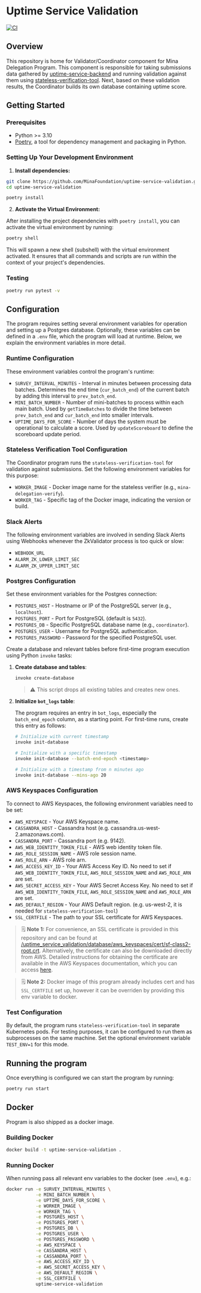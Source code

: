 # Uptime Service Validation

[![CI](https://github.com/MinaFoundation/uptime-service-validation/actions/workflows/ci.yaml/badge.svg)](https://github.com/MinaFoundation/uptime-service-validation/actions/workflows/ci.yaml)

## Overview

This repository is home for Validator/Coordinator component for Mina Delegation Program.
This component is responsible for taking submissions data gathered by [uptime-service-backend](https://github.com/MinaFoundation/uptime-service-backend) and running validation against them using [stateless-verification-tool](https://github.com/MinaProtocol/mina/pull/14593). Next, based on these validation results, the Coordinator builds its own database containing uptime score.


## Getting Started

### Prerequisites

- Python >= 3.10
- [Poetry](https://python-poetry.org/docs/), a tool for dependency management and packaging in Python.

### Setting Up Your Development Environment

1. **Install dependencies:**

```sh
git clone https://github.com/MinaFoundation/uptime-service-validation.git
cd uptime-service-validation

poetry install
```

2. **Activate the Virtual Environment:**

After installing the project dependencies with `poetry install`, you can activate the virtual environment by running:

```sh
poetry shell
```

This will spawn a new shell (subshell) with the virtual environment activated. It ensures that all commands and scripts are run within the context of your project's dependencies.

### Testing

```sh
poetry run pytest -v
```

## Configuration

The program requires setting several environment variables for operation and setting up a Postgres database. Optionally, these variables can be defined in a `.env` file, which the program will load at runtime. Below, we explain the environment variables in more detail.

### Runtime Configuration

These environment variables control the program's runtime:

- `SURVEY_INTERVAL_MINUTES` - Interval in minutes between processing data batches. Determines the end time (`cur_batch_end`) of the current batch by adding this interval to `prev_batch_end`.
- `MINI_BATCH_NUMBER` - Number of mini-batches to process within each main batch. Used by `getTimeBatches` to divide the time between `prev_batch_end` and `cur_batch_end` into smaller intervals.
- `UPTIME_DAYS_FOR_SCORE` - Number of days the system must be operational to calculate a score. Used by `updateScoreboard` to define the scoreboard update period.

### Stateless Verification Tool Configuration

The Coordinator program runs the `stateless-verification-tool` for validation against submissions. Set the following environment variables for this purpose:

- `WORKER_IMAGE` - Docker image name for the stateless verifier (e.g., `mina-delegation-verify`).
- `WORKER_TAG` - Specific tag of the Docker image, indicating the version or build.

### Slack Alerts

The following environment variables are involved in sending Slack Alerts using Webhooks whenever the ZkValidator process is too quick or slow:

- `WEBHOOK_URL`
- `ALARM_ZK_LOWER_LIMIT_SEC`
- `ALARM_ZK_UPPER_LIMIT_SEC`

### Postgres Configuration

Set these environment variables for the Postgres connection:

- `POSTGRES_HOST` - Hostname or IP of the PostgreSQL server (e.g., `localhost`).
- `POSTGRES_PORT` - Port for PostgreSQL (default is `5432`).
- `POSTGRES_DB` - Specific PostgreSQL database name (e.g., `coordinator`).
- `POSTGRES_USER` - Username for PostgreSQL authentication.
- `POSTGRES_PASSWORD` - Password for the specified PostgreSQL user.

Create a database and relevant tables before first-time program execution using Python `invoke` tasks:

1. **Create database and tables**:

   ```sh
   invoke create-database
   ```

   > :warning: This script drops all existing tables and creates new ones.

2. **Initialize `bot_logs` table**:

   The program requires an entry in `bot_logs`, especially the `batch_end_epoch` column, as a starting point. For first-time runs, create this entry as follows:

   ```sh
   # Initialize with current timestamp
   invoke init-database

   # Initialize with a specific timestamp
   invoke init-database --batch-end-epoch <timestamp>

   # Initialize with a timestamp from n minutes ago
   invoke init-database --mins-ago 20
   ```

### AWS Keyspaces Configuration

To connect to AWS Keyspaces, the following environment variables need to be set:

- `AWS_KEYSPACE` - Your AWS Keyspace name.
- `CASSANDRA_HOST` - Cassandra host (e.g. cassandra.us-west-2.amazonaws.com).
- `CASSANDRA_PORT` - Cassandra port (e.g. 9142).
- `AWS_WEB_IDENTITY_TOKEN_FILE` - AWS web identity token file.
- `AWS_ROLE_SESSION_NAME` - AWS role session name.
- `AWS_ROLE_ARN` - AWS role arn.
- `AWS_ACCESS_KEY_ID` - Your AWS Access Key ID. No need to set if `AWS_WEB_IDENTITY_TOKEN_FILE`, `AWS_ROLE_SESSION_NAME` and `AWS_ROLE_ARN` are set.
- `AWS_SECRET_ACCESS_KEY` - Your AWS Secret Access Key. No need to set if `AWS_WEB_IDENTITY_TOKEN_FILE`, `AWS_ROLE_SESSION_NAME` and `AWS_ROLE_ARN` are set.
- `AWS_DEFAULT_REGION` - Your AWS Default region. (e.g. us-west-2, it is needed for `stateless-verification-tool`)
- `SSL_CERTFILE` - The path to your SSL certificate for AWS Keyspaces.

> 🗒️ **Note 1:** For convenience, an SSL certificate is provided in this repository and can be found at [/uptime_service_validation/database/aws_keyspaces/cert/sf-class2-root.crt](/uptime_service_validation/database/aws_keyspaces/cert/sf-class2-root.crt). Alternatively, the certificate can also be downloaded directly from AWS. Detailed instructions for obtaining the certificate are available in the AWS Keyspaces documentation, which you can access [here](https://docs.aws.amazon.com/keyspaces/latest/devguide/using_python_driver.html#using_python_driver.BeforeYouBegin).

> 🗒️ **Note 2:** Docker image of this program already includes cert and has `SSL_CERTFILE` set up, however it can be overriden by providing this env variable to docker.

### Test Configuration

By default, the program runs `stateless-verification-tool` in separate Kubernetes pods. For testing purposes, it can be configured to run them as subprocesses on the same machine. Set the optional environment variable `TEST_ENV=1` for this mode.

## Running the program

Once everything is configured we can start the program by running:

```sh
poetry run start
```

## Docker

Program is also shipped as a docker image.

### Building Docker

```sh
docker build -t uptime-service-validation .
```

### Running Docker

When running pass all relevant env variables to the docker (see `.env`), e.g.:

```sh
docker run -e SURVEY_INTERVAL_MINUTES \
           -e MINI_BATCH_NUMBER \
           -e UPTIME_DAYS_FOR_SCORE \
           -e WORKER_IMAGE \
           -e WORKER_TAG \
           -e POSTGRES_HOST \
           -e POSTGRES_PORT \
           -e POSTGRES_DB \
           -e POSTGRES_USER \
           -e POSTGRES_PASSWORD \
           -e AWS_KEYSPACE \
           -e CASSANDRA_HOST \
           -e CASSANDRA_PORT \
           -e AWS_ACCESS_KEY_ID \
           -e AWS_SECRET_ACCESS_KEY \
           -e AWS_DEFAULT_REGION \
           -e SSL_CERTFILE \
           uptime-service-validation
```
